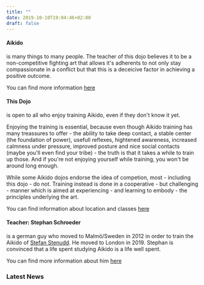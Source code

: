 ```yaml
---
title: ""
date: 2019-10-10T19:04:46+02:00
draft: false
---
```


<h4 class="alert alert-info">Aikido</h4>
<p>is many things to many people. The teacher of this dojo believes it to be a non-competitive fighting art that allows it's adherents to not only stay compassionate in a conflict but that this is a deceicive factor in achieving a positive outcome.</p>
<p class="pb-3">You can find more information <a href="/about/aikido">here</a></p>

<h4 class="alert alert-info">This Dojo</h4>
<p>is open to all who enjoy training Aikido, even if they don't know it yet.</p>
<p>Enjoying the training is essential, because even though Aikido training has many treassures to offer
- the ability to take deep contact, a stable center (the foundation of power), usefull reflexes, hightened awareness,
increased calmness under pressure, improved posture and nice social contacts (maybe you'll even find your tribe) -
the truth is that it takes a while to train up those. And if you're not enjoying yourself while training, you won't be around long enough.</p>
<p>While some Aikido dojos endorse the idea of competion, most - including this dojo - do not. Training instead is done in a cooperative - but challenging -
manner which is aimed at experiencing - and learning to embody - the principles underlying the art.</p>
<p class="pb-3">You can find information about location and classes <a href="/about/schedule-n-address">here</a></p>

<h4 class="alert alert-info">Teacher: Stephan Schroeder</h4>
<p>is a german guy who moved to Malmö/Sweden in 2012 in order to train the Aikido of <a href="/about/stenudd">Stefan Stenudd</a>. He moved to London in 2019.
Stephan is convinced that a life spent studying Aikido is a life well spent.</p>
<p class="pb-3">You can find more information about him <a href="/about/teachers">here</a></p>

<h3 class="alert alert-info mt-5 mb-3">Latest News</h3>
